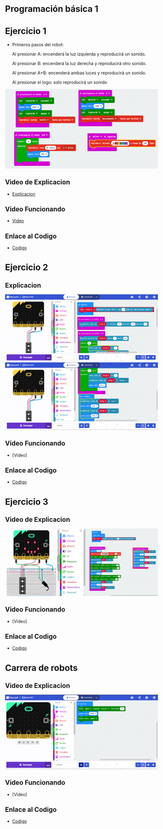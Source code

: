 # Programación básica  1 
# Ejercicio 1
- Primeros pasos del robot:

  Al presionar A: encenderá la luz izquierda y reproducirá un sonido.
 
  Al presionar B: encenderá la luz derecha y reproducirá otro sonido.
 
  Al presionar A+B: encenderá ambas luces y reproducirá un sonido.
 
  Al presionar el logo: solo reproducirá un sonido

 ![image](imagen2.png)
 
 
 ## Video de Explicacion
 - [Explicacion](https://www.youtube.com/watch?v=oUtcqfuMcIA)
 
 ## Video Funcionando 
 - [Video](https://www.youtube.com/shorts/rilxOZsHmJ4)

 ## Enlace al Codigo
 - [Codigo](maqueen2.hex)


 # Ejercicio 2
 
 ## Explicacion
![image](modulo2ejercicio2_1.PNG)
![image](modulo2ejercicio2_2.PNG)

 ## Video Funcionando 
  - [Video]
 
 ## Enlace al Codigo
 - [Codigo](modulo2ejercicio2.hex)


 # Ejercicio 3
 
 ## Video de Explicacion
![image](modulo2jercicio3.PNG)

 ## Video Funcionando 
 - [Video]
 
 ## Enlace al Codigo
 - [Codigo](modulo2ejercicio3.hex)

# Carrera de robots
 
 ## Video de Explicacion
![image](carreraRobots.PNG)

 ## Video Funcionando 
 - [Video]
 
 ## Enlace al Codigo
 - [Codigo](carreraRobots.hex)

